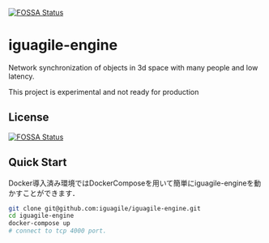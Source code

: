 [![FOSSA Status](https://app.fossa.io/api/projects/git%2Bgithub.com%2Figuagile%2Figuagile-engine.svg?type=shield)](https://app.fossa.io/projects/git%2Bgithub.com%2Figuagile%2Figuagile-engine?ref=badge_shield)

# iguagile-engine

Network synchronization of objects in 3d space with many people and low latency.

This project is experimental and not ready for production

## License
[![FOSSA Status](https://app.fossa.com/api/projects/git%2Bgithub.com%2Figuagile%2Figuagile-engine.svg?type=shield)](https://app.fossa.com/projects/git%2Bgithub.com%2Figuagile%2Figuagile-engine?ref=badge_shield)

## Quick Start

Docker導入済み環境ではDockerComposeを用いて簡単にiguagile-engineを動かすことができます．

```bash
git clone git@github.com:iguagile/iguagile-engine.git
cd iguagile-engine
docker-compose up
# connect to tcp 4000 port.
```
